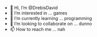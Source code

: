 - 👋 Hi, I’m @DrebisDavid
- 👀 I’m interested in ... games
- 🌱 I’m currently learning ... programming
- 💞️ I’m looking to collaborate on ... dunno
- 📫 How to reach me ... nah

<!---
DrebisDavid/DrebisDavid is a ✨ special ✨ repository because its `README.md` (this file) appears on your GitHub profile.
You can click the Preview link to take a look at your changes.
--->
